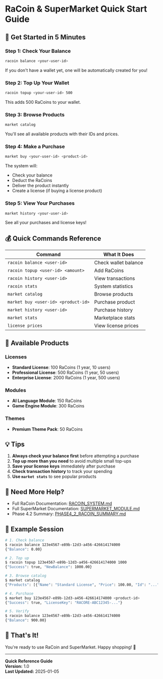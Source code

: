 # RaCoin & SuperMarket Quick Start Guide

## 🚀 Get Started in 5 Minutes

### Step 1: Check Your Balance

```bash
racoin balance <your-user-id>
```

If you don't have a wallet yet, one will be automatically created for you!

### Step 2: Top Up Your Wallet

```bash
racoin topup <your-user-id> 500
```

This adds 500 RaCoins to your wallet.

### Step 3: Browse Products

```bash
market catalog
```

You'll see all available products with their IDs and prices.

### Step 4: Make a Purchase

```bash
market buy <your-user-id> <product-id>
```

The system will:
- Check your balance
- Deduct the RaCoins
- Deliver the product instantly
- Create a license (if buying a license product)

### Step 5: View Your Purchases

```bash
market history <your-user-id>
```

See all your purchases and license keys!

## 💰 Quick Commands Reference

| Command | What It Does |
|---------|--------------|
| `racoin balance <user-id>` | Check wallet balance |
| `racoin topup <user-id> <amount>` | Add RaCoins |
| `racoin history <user-id>` | View transactions |
| `racoin stats` | System statistics |
| `market catalog` | Browse products |
| `market buy <user-id> <product-id>` | Purchase product |
| `market history <user-id>` | Purchase history |
| `market stats` | Marketplace stats |
| `license prices` | View license prices |

## 🏪 Available Products

### Licenses
- **Standard License**: 100 RaCoins (1 year, 10 users)
- **Professional License**: 500 RaCoins (1 year, 50 users)
- **Enterprise License**: 2000 RaCoins (1 year, 500 users)

### Modules
- **AI Language Module**: 150 RaCoins
- **Game Engine Module**: 300 RaCoins

### Themes
- **Premium Theme Pack**: 50 RaCoins

## 💡 Tips

1. **Always check your balance first** before attempting a purchase
2. **Top up more than you need** to avoid multiple small top-ups
3. **Save your license keys** immediately after purchase
4. **Check transaction history** to track your spending
5. **Use `market stats`** to see popular products

## 🔗 Need More Help?

- Full RaCoin Documentation: [RACOIN_SYSTEM.md](RACOIN_SYSTEM.md)
- Full SuperMarket Documentation: [SUPERMARKET_MODULE.md](SUPERMARKET_MODULE.md)
- Phase 4.2 Summary: [PHASE4_2_RACOIN_SUMMARY.md](PHASE4_2_RACOIN_SUMMARY.md)

## 🎯 Example Session

```bash
# 1. Check balance
$ racoin balance 123e4567-e89b-12d3-a456-426614174000
{"Balance": 0.00}

# 2. Top up
$ racoin topup 123e4567-e89b-12d3-a456-426614174000 1000
{"Success": true, "NewBalance": 1000.00}

# 3. Browse catalog
$ market catalog
{"Products": [{"Name": "Standard License", "Price": 100.00, "Id": "..."}]}

# 4. Purchase
$ market buy 123e4567-e89b-12d3-a456-426614174000 <product-id>
{"Success": true, "LicenseKey": "RACORE-ABC12345-..."}

# 5. Verify
$ racoin balance 123e4567-e89b-12d3-a456-426614174000
{"Balance": 900.00}
```

## 🎉 That's It!

You're ready to use RaCoin and SuperMarket. Happy shopping! 🛒

---

**Quick Reference Guide**  
**Version:** 1.0  
**Last Updated:** 2025-01-05
